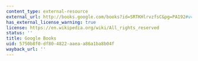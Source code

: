 ```yaml
---
content_type: external-resource
external_url: http://books.google.com/books?id=SRTKHlrvzfsC&pg=PA192#v=onepage
has_external_license_warning: true
license: https://en.wikipedia.org/wiki/All_rights_reserved
status: ''
title: Google Books
uid: 5750b8f0-df80-4822-aaea-a86a1ba8b04f
wayback_url: ''
---
```

